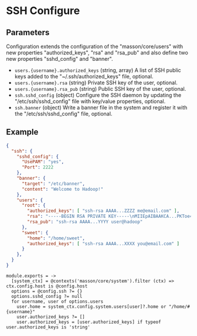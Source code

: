 
# SSH Configure

## Parameters

Configuration extends the configuration of the "masson/core/users" with
new properties "authorized\_keys", "rsa" and "rsa_pub" and also define
two new properties "sshd\_config" and "banner".

*   `users.{username}.authorized_keys` (string, array)
    A list of SSH public keys added to the "~/.ssh/authorized_keys" file, optional.
*   `users.{username}.rsa` (string)
    Private SSH key of the user, optional.
*   `users.{username}.rsa_pub` (string)
    Public SSH key of the user, optional.
*   `ssh.sshd_config` (object)
    Configure the SSH daemon by updating the "/etc/ssh/sshd_config" file with
    key/value properties, optional.
*   `ssh.banner` (object)
    Write a banner file in the system and register it with the "/etc/ssh/sshd_config" file, optional.

## Example

```json
{
  "ssh": {
    "sshd_config": {
      "UsePAM": "yes",
      "Port": 2222
    },
    "banner": {
      "target": "/etc/banner",
      "content": "Welcome to Hadoop!"
    },
    "users": {
      "root": {
        "authorized_keys": [ "ssh-rsa AAAA...ZZZZ me@email.com" ],
        "rsa": "-----BEGIN RSA PRIVATE KEY-----\nMIIEpAIBAAKCA...PKToe4z7C9BqMT7Og==\n-----END RSA PRIVATE KEY-----",
        "rsa_pub": "ssh-rsa AAAA...YYYY user@hadoop"
      },
      "sweet": {
        "home": "/home/sweet",
        "authorized_keys": [ "ssh-rsa AAAA...XXXX you@email.com" ]
      }
    },
  }
}
```

    module.exports = ->
      [system_ctx] = @contexts('masson/core/system').filter (ctx) => ctx.config.host is @config.host
      options = @config.ssh ?= {}
      options.sshd_config ?= null
      for username, user of options.users
        user.home = system_ctx.config.system.users[user]?.home or "/home/#{username}"
        user.authorized_keys ?= []
        user.authorized_keys = [user.authorized_keys] if typeof user.authorized_keys is 'string'
